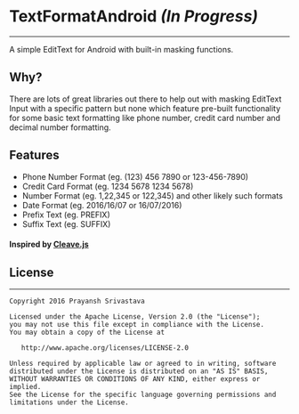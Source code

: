 # TextFormatAndroid _(In Progress)_
-------
A simple EditText for Android with built-in masking functions.

## Why?
There are lots of great libraries out there to help out with masking EditText Input with a 
specific pattern but none which feature pre-built functionality for some basic text formatting 
like phone number, credit card number and decimal number formatting.

## Features
 - Phone Number Format (eg. (123) 456 7890 or 123-456-7890)
 - Credit Card Format (eg. 1234 5678 1234 5678)
 - Number Format (eg. 1,22,345 or 122,345) and other likely such formats
 - Date Format (eg. 2016/16/07 or 16/07/2016)
 - Prefix Text (eg. PREFIX<REST>)
 - Suffix Text (eg. <REST>SUFFIX)
 
#### Inspired by [Cleave.js](https://github.com/nosir/cleave.js)

## License
-------
    Copyright 2016 Prayansh Srivastava
    
    Licensed under the Apache License, Version 2.0 (the "License");
    you may not use this file except in compliance with the License.
    You may obtain a copy of the License at

       http://www.apache.org/licenses/LICENSE-2.0

    Unless required by applicable law or agreed to in writing, software
    distributed under the License is distributed on an "AS IS" BASIS,
    WITHOUT WARRANTIES OR CONDITIONS OF ANY KIND, either express or implied.
    See the License for the specific language governing permissions and
    limitations under the License.